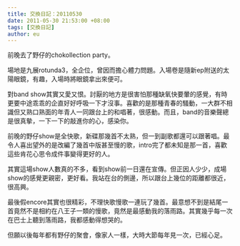 ```yaml
---
title: 交換日記：20110530
date: 2011-05-30 21:53:00 +08:00
tags: [交換日記]
author: eu
---
```


前晚去了野仔的chokollection party。  
  
場地是九展rotunda3，全企位，曾因而擔心體力問題。入場卷是隨新ep附送的太陽眼鏡，有趣，入場時將眼鏡拿出來便可。  
  
對band show其實又愛又恨。討厭的地方是很害怕那種缺氧快要暈的感覺，有時更要中途乖乖的企直好好呼吸一下才沒事。喜歡的是那種青春的騷動，一大群不相識但又熟口熟面的年青人一同跟台上的和唱著，很感動。而且，band的音樂聲總是很真摰，一下一下的敲進你的心，感染你。  
  
前晚的野仔show是全快歌，新碟那幾首不太熟，但一到副歌都還可以跟著唱。最令人喜出望外的是改編了幾首中版甚至慢的歌，intro完了都未知是那一首，喜歡這些肯花心思令成件事變得更好的人。  
  
其實這場show人數真的不多，看到show前一日還在宣傳。但正因人少少，成場show的感覺更親密，更好看。我站在台的側邊，所以跟台上幾位的距離都很近，很高興。  
  
最後假encore其實也很精彩，不理快歌慢歌一連玩了幾首。最意想不到是結尾一首竟然不是相約在八王子一類的慢歌，竟然是最感動我的落雨路。其實幾乎每一次在巴士上聽到落雨路，我都感動得想哭的。  
  
但願以後每年都有野仔的聚會，像家人一樣，大時大節每年見一次，已經心足。
